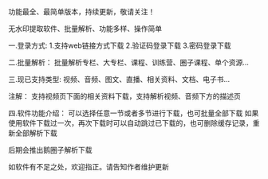 功能最全、最简单版本，持续更新，敬请关注！

 无水印提取软件、批量解析、功能多样、操作简单


一.登录方式:
  1.支持web链接方式下载   2.验证码登录下载    3.密码登录下载

二.批量解析：
 批量解析专栏、大专栏、课程、训练营、圈子课程、单个资源...
 
 
三.现已支持类型: 
 视频、音频、图文、直播、相关资料、文档、电子书...  

 注解：
  支持视频页下面的相关资料下载，支持解析视频、音频下方的描述页
  
  
四.软件功能介绍：
 可以选择任意一节或者多节进行下载，也可批量全部下载
 如果使用软件下载过一次，再次下载时可以自动跳过已下载的，也可删除缓存记录，重新全部解析下载


后期会推出鹅圈子解析下载

如软件有不足之处，欢迎指正。请告知作者维护更新
